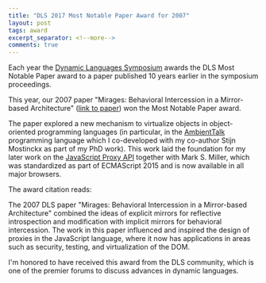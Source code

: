 ```yaml
---
title: "DLS 2017 Most Notable Paper Award for 2007"
layout: post
tags: award
excerpt_separator: <!--more-->
comments: true
---
```

Each year the [Dynamic Languages Symposium](http://dynamic-languages-symposium.org/) awards the DLS Most Notable Paper award to a paper published 10 years earlier in the symposium proceedings.

This year, our 2007 paper "Mirages: Behavioral Intercession in a Mirror-based Architecture" ([link to paper](https://dl.acm.org/citation.cfm?id=1297095)) won the Most Notable Paper award.

The paper explored a new mechanism to virtualize objects in object-oriented programming languages (in particular, in the [AmbientTalk](http://soft.vub.ac.be/amop/) programming language which I co-developed with my co-author Stijn Mostinckx as part of my PhD work). This work laid the foundation for my later work on the [JavaScript Proxy API](https://developer.mozilla.org/en-US/docs/Web/JavaScript/Reference/Global_Objects/Proxy) together with Mark S. Miller, which was standardized as part of ECMAScript 2015 and is now available in all major browsers.

The award citation reads:

<quote>The 2007 DLS paper "Mirages: Behavioral Intercession in a Mirror-based Architecture" combined the ideas of explicit mirrors for reflective introspection and modification with implicit mirrors for behavioral intercession. The work in this paper influenced and inspired the design of proxies in the JavaScript language, where it now has applications in areas such as security, testing, and virtualization of the DOM.</quote>

I'm honored to have received this award from the DLS community, which is one of the premier forums to discuss advances in dynamic languages.